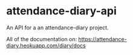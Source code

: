 # attendance-diary-api
An API for a an attendance-diary project.

All of the documentation on: https://attendance-diary.heokuapp.com/diary/docs